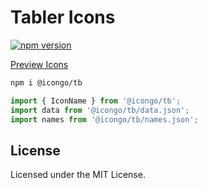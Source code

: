 Tabler Icons
===

[![npm version](https://img.shields.io/npm/v/@icongo/tb.svg)](https://www.npmjs.com/package/@icongo/tb)

[Preview Icons](http://icongo.github.io/#/icons/tb)

```bash
npm i @icongo/tb
```

```jsx
import { IconName } from '@icongo/tb';
import data from '@icongo/tb/data.json';
import names from '@icongo/tb/names.json';
```

## License

Licensed under the MIT License.
